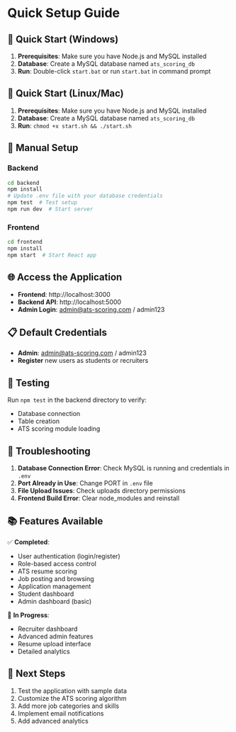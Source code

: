 # Quick Setup Guide

## 🚀 Quick Start (Windows)

1. **Prerequisites**: Make sure you have Node.js and MySQL installed
2. **Database**: Create a MySQL database named `ats_scoring_db`
3. **Run**: Double-click `start.bat` or run `start.bat` in command prompt

## 🚀 Quick Start (Linux/Mac)

1. **Prerequisites**: Make sure you have Node.js and MySQL installed
2. **Database**: Create a MySQL database named `ats_scoring_db`
3. **Run**: `chmod +x start.sh && ./start.sh`

## 🔧 Manual Setup

### Backend
```bash
cd backend
npm install
# Update .env file with your database credentials
npm test  # Test setup
npm run dev  # Start server
```

### Frontend
```bash
cd frontend
npm install
npm start  # Start React app
```

## 🌐 Access the Application

- **Frontend**: http://localhost:3000
- **Backend API**: http://localhost:5000
- **Admin Login**: admin@ats-scoring.com / admin123

## 📋 Default Credentials

- **Admin**: admin@ats-scoring.com / admin123
- **Register** new users as students or recruiters

## 🧪 Testing

Run `npm test` in the backend directory to verify:
- Database connection
- Table creation
- ATS scoring module loading

## 🔧 Troubleshooting

1. **Database Connection Error**: Check MySQL is running and credentials in `.env`
2. **Port Already in Use**: Change PORT in `.env` file
3. **File Upload Issues**: Check uploads directory permissions
4. **Frontend Build Error**: Clear node_modules and reinstall

## 📚 Features Available

✅ **Completed**:
- User authentication (login/register)
- Role-based access control
- ATS resume scoring
- Job posting and browsing
- Application management
- Student dashboard
- Admin dashboard (basic)

🚧 **In Progress**:
- Recruiter dashboard
- Advanced admin features
- Resume upload interface
- Detailed analytics

## 🎯 Next Steps

1. Test the application with sample data
2. Customize the ATS scoring algorithm
3. Add more job categories and skills
4. Implement email notifications
5. Add advanced analytics
